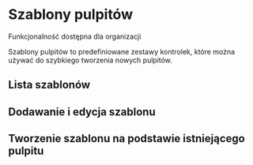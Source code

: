 # Szablony pulpitów

<span class="badge bg-primary">Funkcjonalność dostępna dla organizacji</span>

Szablony pulpitów to predefiniowane zestawy kontrolek, które można używać do szybkiego tworzenia nowych pulpitów.

## Lista szablonów

## Dodawanie i edycja szablonu

## Tworzenie szablonu na podstawie istniejącego pulpitu
